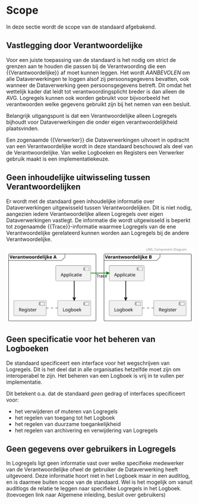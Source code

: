 # Scope

In deze sectie wordt de scope van de standaard afgebakend.


## Vastlegging door Verantwoordelijke

Voor een juiste toepassing van de standaard is het nodig om strict de grenzen aan te houden die passen bij de Verantwoording die een {{Verantwoordelijke}} af moet kunnen leggen. Het wordt *AANBEVOLEN* om alle Dataverwerkingen te loggen alsof zij persoonsgegevens bevatten, ook wanneer de Dataverwerking geen persoonsgegevens betreft. Dit omdat het wettelijk kader dat leidt tot verantwoordingsplicht breder is dan alleen de AVG. Logregels kunnen ook worden gebruikt voor bijvoorbeeld het verantwoorden welke gegevens gebruikt zijn bij het nemen van een besluit.

Belangrijk uitgangspunt is dat een Verantwoordelijke alleen Logregels bijhoudt voor Dataverwerkingen die onder eigen verantwoordelijkheid plaatsvinden.

Een zogenaamde {{Verwerker}} die Dataverwerkingen uitvoert in opdracht van een Verantwoordelijke wordt in deze standaard beschouwd als deel van de Verantwoordelijke. Van welke Logboeken en Registers een Verwerker gebruik maakt is een implementatiekeuze.


## Geen inhoudelijke uitwisseling tussen Verantwoordelijken

Er wordt met de standaard geen inhoudelijke informatie over Dataverwerkingen uitgewisseld tussen Verantwoordelijken. Dit is niet nodig, aangezien iedere Verantwoordelijke alleen Logregels over eigen Dataverwerkingen vastlegt. De informatie die wordt uitgewisseld is beperkt tot zogenaamde {{Trace}}-informatie waarmee Logregels van de ene Verantwoordelijke gerelateerd kunnen worden aan Logregels bij de andere Verantwoordelijke.

![architecture](diagrams/architecture-grenzen.svg "Context Dataverwerking meegeven over Grenzen")


## Geen specificatie voor het beheren van Logboeken

De standaard specificeert een interface voor het wegschrijven van Logregels. Dit is het deel dat in alle organisaties hetzelfde moet zijn om interoperabel te zijn. Het beheren van een Logboek is vrij in te vullen per implementatie.

Dit betekent o.a. dat de standaard *geen* gedrag of interfaces specificeert voor:

- het verwijderen of muteren van Logregels
- het regelen van toegang tot het Logboek
- het regelen van duurzame toegankelijkheid
- het regelen van archivering en verwijdering van Logregels


## Geen gegevens over gebruikers in Logregels

In Logregels ligt geen informatie vast over welke specifieke medewerker van de Verantwoordelijke ofwel de gebruiker de Dataverwerking heeft uitgevoerd. Deze informatie hoort niet in het Logboek maar in een auditlog, en is daarmee buiten scope van de standaard. Wel is het mogelijk om vanuit auditlogs de relatie te leggen naar specifieke Logregels in het Logboek. (toevoegen link naar Algemene inleiding, besluit over gebruikers)

